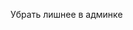 <!-- Переделать выборку через id -->

<!-- Создать нормальную структуру моделей
User - users
Client - clients
Category - categories
- category_user -->

<!-- Настроить сохранение выбранных полей -->

Убрать лишнее в админке
